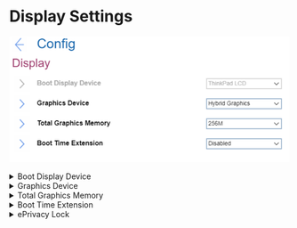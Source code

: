 # Display Settings #
![](./img/display.png)

<details><summary>Boot Display Device</summary>
One of 2 possible options:

1.	**ThinkPad LCD** - native ThinkPad LCD will be used for boot. Default.
2.	External Display - an external display attached to USB Type-C connector or HDMI connector on ThinkPad will be used for boot.<br> **Note**. If multiple displays are attached, the boot screen appears on the first recognized one.


| WMI Setting name | Values | Locked by SVP | AMD/Intel |
|:---|:---|:---|:---|
| BootDisplayDevice | LCD, ExternalDisplay | No | Both |
</details>

<details><summary>Graphics Device</summary>
One of 2 possible options if the system includes a discrete graphics adapter:

1.	**Hybrid Graphics** - Both the integrated and the discrete graphics adapters are available to the OS. Default.
2.	Discrete Graphics - Only the discrete graphics adapater is available to the OS.


| WMI Setting name | Values | Locked by SVP | AMD/Intel |
|:---|:---|:---|:---|
| GraphicsDevice | SwitchableGfx, DiscreteGfx | No | Both |
</details>

<details><summary>Total Graphics Memory</summary>

**Intel-based machine**

One of 2 possible options to allocate total memory which Intel (R) internal graphics device shares:

1.	**256 MB** - Default. 
2.	512 MB - If selected, then the maximum usable memory may be reduced on 32-bit OS

| WMI Setting name | Values | Locked by SVP | AMD/Intel |
|:---|:---|:---|:---|
| TotalGraphicsMemory | 256MB, 512MB | No | Intel |

**AMD-based machine**

One of 5 possible options to allocate UMA (Unified Memory Architecture) frame buffer size:

1.	**Auto** - Default. 
2. 1GB
3. 2GB
4. 4GB
5. 8GB

| WMI Setting name | Values | Locked by SVP | AMD/Intel |
|:---|:---|:---|:---|
| UMAFramebufferSize | Auto, 1GB, 2GB, 4GB, 8GB | No | AMD |

</details>

<details><summary>Boot Time Extension</summary>
Option to define the amount of time to extend the boot process, in seconds.

1.	**Disabled** - Default
2.	1 second
3.	2 seconds
4.	3 seconds
5.	5 seconds
6.	10 seconds

**Note**. The System cannot detect some external monitors during boot because they need a few seconds to be ready. Try this option if the monitor being used does not display the boot screen.


| WMI Setting name | Values | Locked by SVP | AMD/Intel |
|:---|:---|:---|:---|
| BootTimeExtension | Disable, 1, 2, 3, 5, 10 | No | Both |
</details>

<details><summary>ePrivacy Lock</summary>

Whether to set Privacy Guard always on, and prevent the user from disabling it.

!> If switched off, Privacy Guard can be toggled any time with hotkey `Fn` + `D`.

Options:

1.  **Off** - Default.
2.  On.
<!-- TODO
| WMI Setting name | Values | SVP or SMP Req'd | AMD/Intel |
|:---|:---|:---|:---|
| ePrivacyLock | setting_values | yes_no | both | -->

</details>
